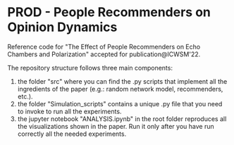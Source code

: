 # PROD - People Recommenders on Opinion Dynamics

Reference code for "The Effect of People Recommenders on Echo Chambers and Polarization" accepted for publication@ICWSM'22.

The repository structure follows three main components:
1. the folder "src" where you can find the .py scripts that implement all the ingredients of the paper (e.g.: random network model, recommenders, etc.). 
2. the folder "Simulation_scripts" contains a unique .py file that you need to invoke to run all the experiments.
3. the jupyter notebook "ANALYSIS.ipynb" in the root folder reproduces all the visualizations shown in the paper. Run it only after you have run correctly all the needed experiments.



